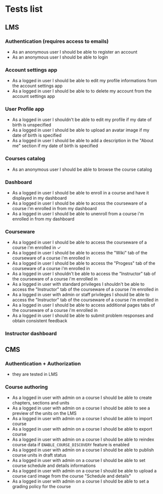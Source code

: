 # Tests list

## LMS

### Authentication (requires access to emails)

- As an anonymous user I should be able to register an account
- As an anonymous user I should be able to login

### Account settings app

- As a logged in user I should be able to edit my profile informations from the account settings app
- As a logged in user I should be able to to delete my account from the account settings app

### User Profile app

- As a logged in user I shouldn't be able to edit my profile if my date of birth is unspecified
- As a logged in user I should be able to upload an avatar image if my date of birth is specified
- As a logged in user I should be able to add a description in the "About me" section if my date of birth is specified

### Courses catalog

- As an anonymous user I should be able to browse the course catalog

### Dashboard

- As a logged in user I should be able to enroll in a course and have it displayed in my dashboard
- As a logged in user I should be able to access the courseware of a course i'm enrolled in from my dashboard
- As a logged in user I should be able to unenroll from a course i'm enrolled in from my dashboard

### Courseware

- As a logged in user I should be able to access the courseware of a course i'm enrolled in ✓
- As a logged in user I should be able to access the "Wiki" tab of the courseware of a course i'm enrolled in
- As a logged in user I should be able to access the "Progess" tab of the courseware of a course i'm enrolled in
- As a logged in user I shouldn't be able to access the "Instructor" tab of the courseware of a course i'm enrolled in
- As a logged in user with standard privileges I shouldn't be able to access the "Instructor" tab of the courseware of a course i'm enrolled in
- As a logged in user with admin or staff privileges I should be able to access the "Instructor" tab of the courseware of a course i'm enrolled in
- As a logged in user I should be able to access additional pages tabs of the courseware of a course i'm enrolled in
- As a logged in user I should be able to submit problem responses and obtain consistent feedback

### Instructor dashboard

## CMS

### Authentication + Authorization

- they are tested in LMS

### Course authoring

- As a logged in user with admin on a course I should be able to create chapters, sections and units
- As a logged in user with admin on a course I should be able to see a preview of the units on the LMS
- As a logged in user with admin on a course I should be able to import course
- As a logged in user with admin on a course I should be able to export course
- As a logged in user with admin on a course I should be able to reindex course data if `ENABLE_COURSE_DISCOVERY` feature is enabled
- As a logged in user with admin on a course I should be able to publish course units in draft status
- As a logged in user with admin on a course I should be able to set course schedule and details informations
- As a logged in user with admin on a course I should be able to upload a course card image from the course "Schedule and details"
- As a logged in user with admin on a course I should be able to set a grading policy for the course
